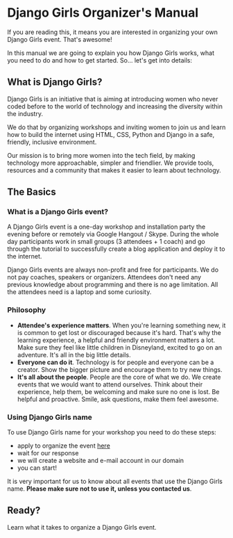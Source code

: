 # Django Girls Organizer's Manual

If you are reading this, it means you are interested in organizing your own Django Girls event. That's awesome!

In this manual we are going to explain you how Django Girls works, what you need to do and how to get started. So... let's get into details:

## What is Django Girls?

Django Girls is an initiative that is aiming at introducing women who never coded before to the world of technology and increasing the diversity within the industry.

We do that by organizing workshops and inviting women to join us and learn how to build the internet using HTML, CSS, Python and Django in a safe, friendly, inclusive environment.

Our mission is to bring more women into the tech field, by making technology more approachable, simpler and friendlier. We provide tools, resources and a community that makes it easier to learn about technology.

## The Basics

### What is a Django Girls event?

A Django Girls event is a one-day workshop and installation party the evening before or remotely via Google Hangout / Skype. During the whole day participants work in small groups (3 attendees + 1 coach) and go through the tutorial to successfully create a blog application and deploy it to the internet.

Django Girls events are always non-profit and free for participants. We do not pay coaches, speakers or organizers. Attendees don't need any previous knowledge about programming and there is no age limitation. All the attendees need is a laptop and some curiosity.

### Philosophy

- __Attendee's experience matters__. When you're learning something new, it is common to get lost or discouraged because it's hard. That's why the learning experience, a helpful and friendly environment matters a lot. Make sure they feel like little children in Disneyland, excited to go on an adventure. It's all in the big little details.
- __Everyone can do it__. Technology is for people and everyone can be a creator. Show the bigger picture and encourage them to try new things.
- __It's all about the people__. People are the core of what we do. We create events that we would want to attend ourselves. Think about their experience, help them, be welcoming and make sure no one is lost. Be helpful and proactive. Smile, ask questions, make them feel awesome.

### Using Django Girls name

To use Django Girls name for your workshop you need to do these steps:
* apply to organize the event [here](http://djangogirls.org/organize/)
* wait for our response
* we will create a website and e-mail account in our domain
* you can start!

It is very important for us to know about all events that use the Django Girls name. __Please make sure not to use it, unless you contacted us__. 

## Ready?

Learn what it takes to organize a Django Girls event.

